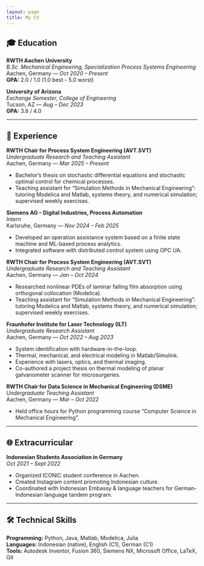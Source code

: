```yaml
---
layout: page
title: My CV
---
```


## 🎓 Education

**RWTH Aachen University**  
*B.Sc. Mechanical Engineering, Specialization Process Systems Engineering*  
Aachen, Germany — *Oct 2020 – Present*  
**GPA:** 2.0 / 1.0 (1.0 best - 5.0 worst)

**University of Arizona**  
*Exchange Semester, College of Engineering*  
Tucson, AZ — *Aug – Dec 2023*  
**GPA:** 3.8 / 4.0

---

## 💼 Experience

**RWTH Chair for Process System Engineering (AVT.SVT)**  
*Undergraduate Research and Teaching Assistant*  
Aachen, Germany — *Mar 2025 – Present*  
- Bachelor’s thesis on stochastic differential equations and stochastic optimal control for chemical processes.  
- Teaching assistant for “Simulation Methods in Mechanical Engineering”: tutoring Modelica and Matlab, systems theory, and numerical simulation; supervised weekly exercises.

**Siemens AG – Digital Industries, Process Automation**  
*Intern*  
Karlsruhe, Germany — *Nov 2024 – Feb 2025*  
- Developed an operation assistance system based on a finite state machine and ML-based process analytics.  
- Integrated software with distributed control system using OPC UA.  

**RWTH Chair for Process System Engineering (AVT.SVT)**  
*Undergraduate Research and Teaching Assistant*  
Aachen, Germany — *Jan – Oct 2024*  
- Researched nonlinear PDEs of laminar falling film absorption using orthogonal collocation (Modelica).  
- Teaching assistant for “Simulation Methods in Mechanical Engineering”: tutoring Modelica and Matlab, systems theory, and numerical simulation; supervised weekly exercises.

**Fraunhofer Institute for Laser Technology (ILT)**  
*Undergraduate Research Assistant*  
Aachen, Germany — *Oct 2022 – Aug 2023*  
- System identification with hardware-in-the-loop.  
- Thermal, mechanical, and electrical modeling in Matlab/Simulink.  
- Experience with lasers, optics, and thermal imaging.  
- Co-authored a project thesis on thermal modeling of planar galvanometer scanner for microsurgeries.

**RWTH Chair for Data Science in Mechanical Engineering (DSME)**  
*Undergraduate Teaching Assistant*  
Aachen, Germany — *Mar – Oct 2022*  
- Held office hours for Python programming course “Computer Science in Mechanical Engineering”.

---

## 🌐 Extracurricular

**Indonesian Students Association in Germany**  
*Oct 2021 – Sept 2022*  
- Organized ICONIC student conference in Aachen.  
- Created Instagram content promoting Indonesian culture.  
- Coordinated with Indonesian Embassy & language teachers for German-Indonesian language tandem program.

---

## 🛠 Technical Skills

**Programming:** Python, Java, Matlab, Modelica, Julia  
**Languages:** Indonesian (native), English (C1), German (C1)  
**Tools:** Autodesk Inventor, Fusion 360, Siemens NX, Microsoft Office, LaTeX, Git
